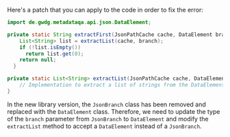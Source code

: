 Here's a patch that you can apply to the code in order to fix the error:

```java
import de.gwdg.metadataqa.api.json.DataElement;

private static String extractFirst(JsonPathCache cache, DataElement branch) {
    List<String> list = extractList(cache, branch);
    if (!list.isEmpty())
      return list.get(0);
    return null;
  }

private static List<String> extractList(JsonPathCache cache, DataElement branch) {
    // Implementation to extract a list of strings from the DataElement
}
```

In the new library version, the `JsonBranch` class has been removed and replaced with the `DataElement` class. Therefore, we need to update the type of the `branch` parameter from `JsonBranch` to `DataElement` and modify the `extractList` method to accept a `DataElement` instead of a `JsonBranch`.